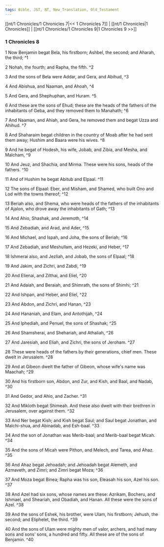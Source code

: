 ```yaml
---
tags: Bible, JST, NT, New_Translation, Old_Testament
---
```


[[nt/1 Chronicles/1 Chronicles 7|<< 1 Chronicles 7]] | [[nt/1 Chronicles|1 Chronicles]] | [[nt/1 Chronicles/1 Chronicles 9|1 Chronicles 9 >>]]

### 1 Chronicles 8

1 Now Benjamin begat Bela, his firstborn; Ashbel, the second; and Aharah, the third;  ^1

2 Nohah, the fourth; and Rapha, the fifth.  ^2

3 And the sons of Bela were Addar, and Gera, and Abihud,  ^3

4 And Abishua, and Naaman, and Ahoah,  ^4

5 And Gera, and Shephuphan, and Huram.  ^5

6 And these are the sons of Ehud; these are the heads of the fathers of the inhabitants of Geba, and they removed them to Manahath;  ^6

7 And Naaman, and Ahiah, and Gera, he removed them and begat Uzza and Ahihud.  ^7

8 And Shaharaim begat children in the country of Moab after he had sent them away; Hushim and Baara were his wives.  ^8

9 And he begat of Hodesh, his wife, Jobab, and Zibia, and Mesha, and Malcham,  ^9

10 And Jeuz, and Shachia, and Mirma. These were his sons, heads of the fathers.  ^10

11 And of Hushim he begat Abitub and Elpaal.  ^11

12 The sons of Elpaal: Eber, and Misham, and Shamed, who built Ono and Lod with the towns thereof;  ^12

13 Beriah also, and Shema, who were heads of the fathers of the inhabitants of Ajalon, who drove away the inhabitants of Gath;  ^13

14 And Ahio, Shashak, and Jeremoth,  ^14

15 And Zebadiah, and Arad, and Ader,  ^15

16 And Michael, and Ispah, and Joha, the sons of Beriah;  ^16

17 And Zebadiah, and Meshullam, and Hezeki, and Heber,  ^17

18 Ishmerai also, and Jezliah, and Jobab, the sons of Elpaal;  ^18

19 And Jakim, and Zichri, and Zabdi,  ^19

20 And Elienai, and Zilthai, and Eliel,  ^20

21 And Adaiah, and Beraiah, and Shimrath, the sons of Shimhi;  ^21

22 And Ishpan, and Heber, and Eliel,  ^22

23 And Abdon, and Zichri, and Hanan,  ^23

24 And Hananiah, and Elam, and Antothijah,  ^24

25 And Iphediah, and Penuel, the sons of Shashak;  ^25

26 And Shamsherai, and Shehariah, and Athaliah,  ^26

27 And Jaresiah, and Eliah, and Zichri, the sons of Jeroham.  ^27

28 These were heads of the fathers by their generations, chief men. These dwelt in Jerusalem.  ^28

29 And at Gibeon dwelt the father of Gibeon, whose wife\'s name was Maachah;  ^29

30 And his firstborn son, Abdon, and Zur, and Kish, and Baal, and Nadab,  ^30

31 And Gedor, and Ahio, and Zacher.  ^31

32 And Mikloth begat Shimeah. And these also dwelt with their brethren in Jerusalem, over against them.  ^32

33 And Ner begat Kish; and Kish begat Saul; and Saul begat Jonathan, and Malchi-shua, and Abinadab, and Esh-baal.  ^33

34 And the son of Jonathan was Merib-baal; and Merib-baal begat Micah.  ^34

35 And the sons of Micah were Pithon, and Melech, and Tarea, and Ahaz.  ^35

36 And Ahaz begat Jehoadah; and Jehoadah begat Alemeth, and Azmaveth, and Zimri; and Zimri begat Moza;  ^36

37 And Moza begat Binea; Rapha was his son, Eleasah his son, Azel his son.  ^37

38 And Azel had six sons, whose names are these: Azrikam, Bocheru, and Ishmael, and Sheariah, and Obadiah, and Hanan. All these were the sons of Azel.  ^38

39 And the sons of Eshek, his brother, were Ulam, his firstborn; Jehush, the second; and Eliphelet, the third.  ^39

40 And the sons of Ulam were mighty men of valor, archers, and had many sons and sons\' sons, a hundred and fifty. All these are of the sons of Benjamin.  ^40

 
